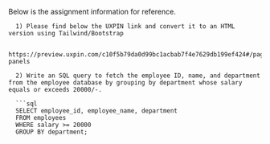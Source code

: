 Below is the assignment information for reference.

      1) Please find below the UXPIN link and convert it to an HTML version using Tailwind/Bootstrap
      
      https://preview.uxpin.com/c10f5b79da0d99bc1acbab7f4e7629db199ef424#/pages/165617785/simulate/no-panels
      
      2) Write an SQL query to fetch the employee ID, name, and department from the employee database by grouping by department whose salary equals or exceeds 20000/-.
      
      ```sql
      SELECT employee_id, employee_name, department
      FROM employees
      WHERE salary >= 20000
      GROUP BY department;
